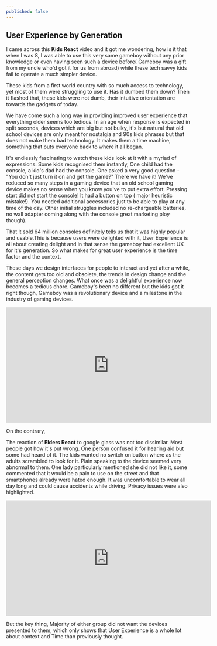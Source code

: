 ```yaml
---
published: false
---
```


## User Experience by Generation

I came across this **Kids React** video and it got me wondering, how is it that when I was 8, I was able to use this very same gameboy without any prior knowledge or even having seen such a device before( Gameboy was a gift from my uncle who'd got it for us from abroad) while these tech savvy kids fail to operate a much simpler device. 

These kids from a first world country with so much access to technology, yet most of them were struggling to use it. Has it dumbed them down? Then it flashed that, these kids were not dumb, their intuitive orientation are towards the gadgets of today. 

We have come such a long way in providing improved user experience that everything older seems too tedious. In an age when response is expected in split seconds, devices which are big but not bulky, it's but natural that old school devices are only meant for nostalgia and 90s kids phrases but that does not make them bad technology. It makes them a time machine, something that puts everyone back to where it all began. 

It's endlessly fascinating to watch these kids look at it with a myriad of expressions. 
Some kids recognised them instantly, One child had the console, a kid's dad had the console. One asked a very good question - "You don't just turn it on and get the game?" There we have it! We've reduced so many steps in a gaming device that an old school gaming device makes no sense when you know you've to put extra effort. Pressing start did not start the console! It had a button on top ( major heuristic mistake!).  You needed additional accessories just to be able to play at any time of the day. Other initial struggles included no re-chargeable batteries, no wall adapter coming along with the console great marketing ploy though). 

That it sold 64 million consoles definitely tells us that it was highly popular and usable.This is because users were delighted with it, User Experience is all about creating delight and in that sense the gameboy had excellent UX for it's generation. So what makes for great user experience is the time factor and the context.

These days we design interfaces for people to interact and yet after a while, the content gets too old and obsolete, the trends in design change and the general perception changes. What once was a delightful experience now becomes a tedious chore. Gameboy's been no different but the kids got it right though, Gameboy was a revolutionary device and a milestone in the industry of gaming devices.

<iframe width="560" height="315" src="http://www.youtube.com/embed/0pCp8g-VjOs" frameborder="0"> </iframe>


On the contrary,

The reaction of **Elders React**  to google glass was not too dissimilar. Most people got how it's put wrong. One person confused it for hearing aid but some had heard of it. The kids wanted no switch on button where as the adults scrambled to look for it. Plain speaking to the device seemed very abnormal to them. One lady particularly mentioned she did not like it, some commented that it would be a pain to use on the street and that smartphones already were hated enough. It was uncomfortable to wear all day long and could cause accidents while driving. Privacy issues were also highlighted.


<iframe width="560" height="315" src="https://www.youtube.com/embed/xw95AZzPpsU" frameborder="0"> </iframe>


But the key thing, Majority of either group did not want the devices presented to them, which only shows that User Experience is a whole lot about context and Time than previously thought.
